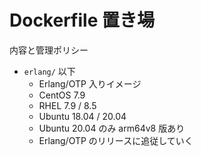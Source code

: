 # Dockerfile 置き場

内容と管理ポリシー

- `erlang/` 以下
  - Erlang/OTP 入りイメージ
  - CentOS 7.9
  - RHEL 7.9 / 8.5
  - Ubuntu 18.04 / 20.04
  - Ubuntu 20.04 のみ arm64v8 版あり
  - Erlang/OTP のリリースに追従していく
